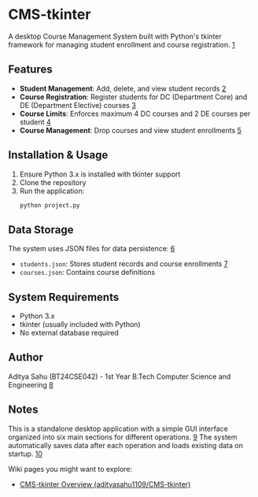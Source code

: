 
# CMS-tkinter

A desktop Course Management System built with Python's tkinter framework for managing student enrollment and course registration. [1](#0-0) 

## Features

- **Student Management**: Add, delete, and view student records [2](#0-1) 
- **Course Registration**: Register students for DC (Department Core) and DE (Department Elective) courses [3](#0-2) 
- **Course Limits**: Enforces maximum 4 DC courses and 2 DE courses per student [4](#0-3) 
- **Course Management**: Drop courses and view student enrollments [5](#0-4) 

## Installation & Usage

1. Ensure Python 3.x is installed with tkinter support
2. Clone the repository
3. Run the application:
   ```bash
   python project.py
   ```

## Data Storage

The system uses JSON files for data persistence: [6](#0-5) 
- `students.json`: Stores student records and course enrollments [7](#0-6) 
- `courses.json`: Contains course definitions

## System Requirements

- Python 3.x
- tkinter (usually included with Python)
- No external database required

## Author

Aditya Sahu (BT24CSE042) - 1st Year B.Tech Computer Science and Engineering [8](#0-7) 

## Notes

This is a standalone desktop application with a simple GUI interface organized into six main sections for different operations. [9](#0-8)  The system automatically saves data after each operation and loads existing data on startup. [10](#0-9) 

Wiki pages you might want to explore:
- [CMS-tkinter Overview (adityasahu1109/CMS-tkinter)](/wiki/adityasahu1109/CMS-tkinter#1)
